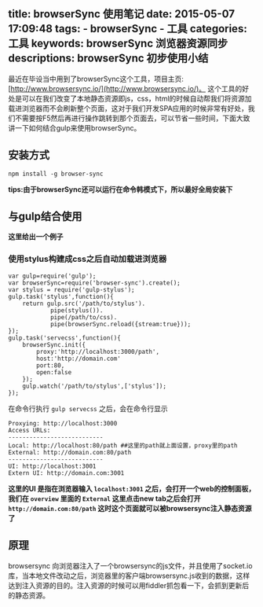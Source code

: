 title: browserSync 使用笔记
date: 2015-05-07 17:09:48
tags: 
	- browserSync
	- 工具
categories: 工具
keywords: browserSync 浏览器资源同步
descriptions: browserSync 初步使用小结
---
最近在毕设当中用到了browserSync这个工具，项目主页:[http://www.browsersync.io/](http://www.browsersync.io/)。
这个工具的好处是可以在我们改变了本地静态资源即js，css，html的时候自动帮我们将资源加载进浏览器而不会刷新整个页面，这对于我们开发SPA应用的时候非常有好处，我们不需要按F5然后再进行操作跳转到那个页面去，可以节省一些时间，下面大致讲一下如何结合gulp来使用browserSync。

## 安装方式
	npm install -g browser-sync
__tips:由于browserSync还可以运行在命令韩模式下，所以最好全局安装下__

## 与gulp结合使用
__这里给出一个例子__
### 使用stylus构建成css之后自动加载进浏览器
	
	var gulp=require('gulp');
	var browserSync=require('browser-sync').create();
	var stylus = require('gulp-stylus');
	gulp.task('stylus',function(){
		return gulp.src('/path/to/stylus').
				pipe(stylus()).
				pipe(/path/to/css).
				pipe(browserSync.reload({stream:true}));
	});
	gulp.task('servecss',function(){
		browserSync.init({
			proxy:'http://localhost:3000/path',
			host:'http://domain.com'
			port:80,
			open:false		
		});
		gulp.watch('/path/to/stylus',['stylus']);
	});
在命令行执行 ` gulp servecss ` 之后，会在命令行显示
	
	Proxying: http://localhost:3000
	Access URLs:
	---------------------------
	Local: http://localhost:80/path ##这里的path就上面设置，proxy里的path
	External: http://domain.com:80/path
	---------------------------
	UI: http://localhost:3001
	Extern UI: http://domain.com:3001
__这里的UI 是指在浏览器输入 `localhost:3001` 之后，会打开一个web的控制面板，我们在 `overview` 里面的 `External` 这里点击new tab之后会打开 `http://domain.com:80/path`
这时这个页面就可以被browsersync注入静态资源了__

## 原理
browsersync 向浏览器注入了一个browsersync的js文件，并且使用了socket.io库，当本地文件改动之后，浏览器里的客户端browsersync.js收到的数据，这样达到注入资源的目的。注入资源的时候可以用fiddler抓包看一下，会抓到更新后的静态资源。